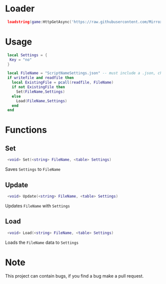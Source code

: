 # Loader

```lua
 loadstring(game:HttpGetAsync('https://raw.githubusercontent.com/MirroxGame/Tools/main/settings/settings.lua'))()
```

# Usage

```lua
 local Settings = {
  Key = "no"
 }

 local FileName = "ScriptNameSettings.json" -- must include a .json, change the 'ScriptNameSettings' to what you want
 if writefile and readfile then
   local ExistingFile = pcall(readfile, FileName)
   if not ExistingFile then
     Set(FileName,Settings)
   else
     Load(FileName,Settings)
   end
 end
```

# Functions

## Set

```lua
 <void> Set(<string> FileName, <table> Settings)
```

Saves `Settings` to `FileName`

## Update

```lua
 <void> Update(<string> FileName, <table> Settings)
```

Updates `FileName` with `Settings`

## Load

```lua
 <void> Load(<string> FileName, <table> Settings)
```

Loads the `FileName` data to `Settings`

# Note

This project can contain bugs, if you find a bug make a pull request.
